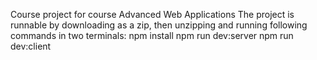 Course project for course Advanced Web Applications
The project is runnable by downloading as a zip, then unzipping and running following commands in two terminals: 
npm install
npm run dev:server
npm run dev:client
